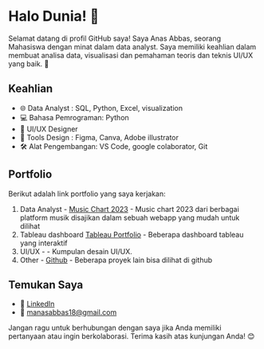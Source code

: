 # Halo Dunia! 👋

Selamat datang di profil GitHub saya! Saya Anas Abbas, seorang Mahasiswa dengan minat dalam data analyst. Saya memiliki keahlian dalam membuat analisa data, visualisasi dan pemahaman teoris dan teknis UI/UX yang baik. 🚀

## Keahlian

- 🌐 Data Analyst : SQL, Python, Excel, visualization
- 💻 Bahasa Pemrograman: Python
- 📱 UI/UX Designer 
- 🚀 Tools Design : Figma, Canva, Adobe illustrator
- 🛠️ Alat Pengembangan: VS Code, google colaborator, Git

## Portfolio

Berikut adalah link portfolio yang saya kerjakan:

1. Data Analyst - <a href='https://github.com/anasvbbas/music_chart'>Music Chart 2023</a> - Music chart 2023 dari berbagai platform musik disajikan dalam sebuah webapp yang mudah untuk dilihat
2. Tableau dashboard <a href='https://github.com/anasvbbas/tableau_project'>Tableau Portfolio</a> - Beberapa dashboard tableau yang interaktif
3. UI/UX - <a href='https://www.behance.net/gallery/152793279/MY-UIUX-PORTFOLIO-2022'></a> - Kumpulan desain UI/UX.
4. Other - <a href='github.com/anasvbbas'>Github</a> - Beberapa proyek lain bisa dilihat di github

## Temukan Saya

- 🔗 <a href=''>LinkedIn</a>
- 📧 manasabbas18@gmail.com

Jangan ragu untuk berhubungan dengan saya jika Anda memiliki pertanyaan atau ingin berkolaborasi. Terima kasih atas kunjungan Anda! 😊
